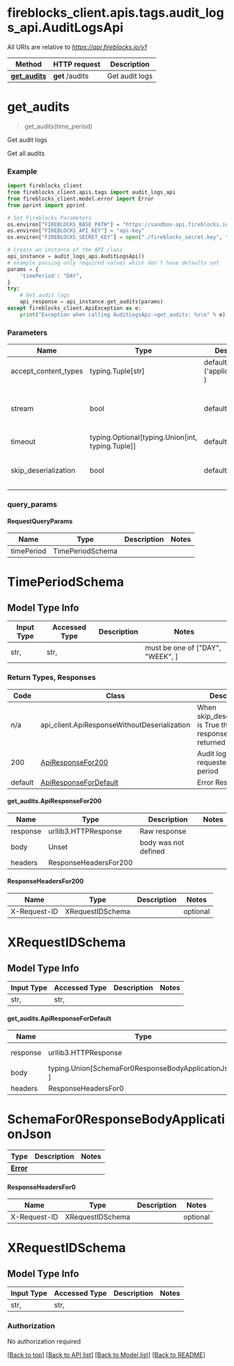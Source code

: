 <a id="__pageTop"></a>
# fireblocks_client.apis.tags.audit_logs_api.AuditLogsApi

All URIs are relative to *https://api.fireblocks.io/v1*

Method | HTTP request | Description
------------- | ------------- | -------------
[**get_audits**](#get_audits) | **get** /audits | Get audit logs

# **get_audits**
<a id="get_audits"></a>
> get_audits(time_period)

Get audit logs

Get all audits

### Example


```python
import fireblocks_client
from fireblocks_client.apis.tags import audit_logs_api
from fireblocks_client.model.error import Error
from pprint import pprint

# Set Fireblocks Parameters
os.environ["FIREBLOCKS_BASE_PATH"] = "https://sandbox-api.fireblocks.io/v1" # If left unset, default path is api.fireblocks.com
os.environ["FIREBLOCKS_API_KEY"] = "api-key"
os.environ["FIREBLOCKS_SECRET_KEY"] = open("./fireblocks_secret.key", "r").read()

# Create an instance of the API class
api_instance = audit_logs_api.AuditLogsApi()
# example passing only required values which don't have defaults set
params = {
    'timePeriod': "DAY",
}
try:
    # Get audit logs
    api_response = api_instance.get_audits(params)
except fireblocks_client.ApiException as e:
    print("Exception when calling AuditLogsApi->get_audits: %s\n" % e)

```
### Parameters


Name | Type | Description  | Notes
------------- | ------------- | ------------- | -------------
accept_content_types | typing.Tuple[str] | default is ('application/json', ) | Tells the server the content type(s) that are accepted by the client
stream | bool | default is False | if True then the response.content will be streamed and loaded from a file like object. When downloading a file, set this to True to force the code to deserialize the content to a FileSchema file
timeout | typing.Optional[typing.Union[int, typing.Tuple]] | default is None | the timeout used by the rest client
skip_deserialization | bool | default is False | when True, headers and body will be unset and an instance of api_client.ApiResponseWithoutDeserialization will be returned

### query_params
#### RequestQueryParams

Name | Type | Description  | Notes
------------- | ------------- | ------------- | -------------
timePeriod | TimePeriodSchema | | 


# TimePeriodSchema

## Model Type Info
Input Type | Accessed Type | Description | Notes
------------ | ------------- | ------------- | -------------
str,  | str,  |  | must be one of ["DAY", "WEEK", ] 

### Return Types, Responses

Code | Class | Description
------------- | ------------- | -------------
n/a | api_client.ApiResponseWithoutDeserialization | When skip_deserialization is True this response is returned
200 | [ApiResponseFor200](#get_audits.ApiResponseFor200) | Audit logs from requested time period
default | [ApiResponseForDefault](#get_audits.ApiResponseForDefault) | Error Response

#### get_audits.ApiResponseFor200
Name | Type | Description  | Notes
------------- | ------------- | ------------- | -------------
response | urllib3.HTTPResponse | Raw response |
body | Unset | body was not defined |
headers | ResponseHeadersFor200 |  |
#### ResponseHeadersFor200

Name | Type | Description  | Notes
------------- | ------------- | ------------- | -------------
X-Request-ID | XRequestIDSchema | | optional

# XRequestIDSchema

## Model Type Info
Input Type | Accessed Type | Description | Notes
------------ | ------------- | ------------- | -------------
str,  | str,  |  | 


#### get_audits.ApiResponseForDefault
Name | Type | Description  | Notes
------------- | ------------- | ------------- | -------------
response | urllib3.HTTPResponse | Raw response |
body | typing.Union[SchemaFor0ResponseBodyApplicationJson, ] |  |
headers | ResponseHeadersFor0 |  |

# SchemaFor0ResponseBodyApplicationJson
Type | Description  | Notes
------------- | ------------- | -------------
[**Error**](../../models/Error.md) |  | 

#### ResponseHeadersFor0

Name | Type | Description  | Notes
------------- | ------------- | ------------- | -------------
X-Request-ID | XRequestIDSchema | | optional

# XRequestIDSchema

## Model Type Info
Input Type | Accessed Type | Description | Notes
------------ | ------------- | ------------- | -------------
str,  | str,  |  | 


### Authorization

No authorization required

[[Back to top]](#__pageTop) [[Back to API list]](../../../README.md#documentation-for-api-endpoints) [[Back to Model list]](../../../README.md#documentation-for-models) [[Back to README]](../../../README.md)

